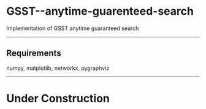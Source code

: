 # GSST--anytime-guarenteed-search

Implementation of GSST anytime guaranteed search

___

## Requirements

numpy, matplotlib, networkx, pygraphviz

___

# Under Construction
